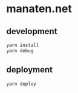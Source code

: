 # manaten.net

## development

```sh
yarn install
yarn debug
```

## deployment

```sh
yarn deploy
```
